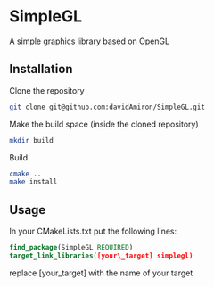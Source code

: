 # SimpleGL
A simple graphics library based on OpenGL

## Installation
Clone the repository
```bash
git clone git@github.com:davidAmiron/SimpleGL.git
```

Make the build space (inside the cloned repository)
```bash
mkdir build
```

Build
```bash
cmake ..
make install
```

## Usage
In your CMakeLists.txt put the following lines:
```cmake
find_package(SimpleGL REQUIRED)
target_link_libraries([your\_target] simplegl)
```
replace [your\_target] with the name of your target
